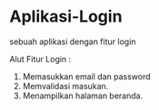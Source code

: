 # Aplikasi-Login
sebuah aplikasi dengan fitur login

Alut Fitur Login :
1. Memasukkan email dan password
2. Memvalidasi masukan.
3. Menampilkan halaman beranda.
